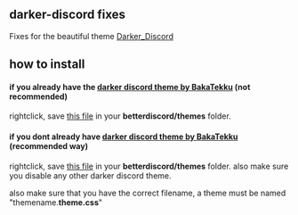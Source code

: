 ## darker-discord fixes

Fixes for the beautiful theme [Darker_Discord](https://github.com/BakaTekku/Darker_Discord)

## how to install 

#### if you already have the [darker discord theme by BakaTekku](https://github.com/BakaTekku/Darker_Discord) (not recommended)

rightclick, save [this file](https://raw.githubusercontent.com/lollilol/darker-discord-fixes/master/fixes_autotheme.theme.css) in your **betterdiscord/themes** folder.


#### if you dont already have [darker discord theme by BakaTekku](https://github.com/BakaTekku/Darker_Discord) (recommended way)

rightclick, save [this file](https://raw.githubusercontent.com/lollilol/darker-discord-fixes/master/full_autotheme.theme.css) in your **betterdiscord/themes** folder.
also make sure you disable any other darker discord theme.


also make sure that you have the correct filename, a theme must be named "themename.**theme.css**"